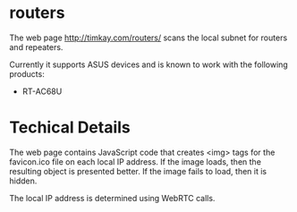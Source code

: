 # routers

The web page http://timkay.com/routers/ scans the local subnet for routers and repeaters.

Currently it supports ASUS devices and is known to work with the following products:

* RT-AC68U

# Techical Details

The web page contains JavaScript code that creates &lt;img&gt; tags for the favicon.ico file on each local IP address. If the image loads, then the resulting object is presented better. If the image fails to load, then it is hidden.

The local IP address is determined using WebRTC calls.
